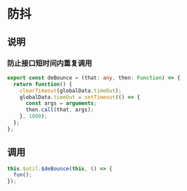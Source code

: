 # 防抖

## 说明

### 防止接口短时间内重复调用

```ts
export const deBounce = (that: any, then: Function) => {
  return function() {
    clearTimeout(globalData.timeOut);
    globalData.timeOut = setTimeout(() => {
      const args = arguments;
      then.call(that, args);
    }, 1000);
  };
};
```

## 调用

```ts
this.$util.$deBounce(this, () => {
  fun();
});
```

